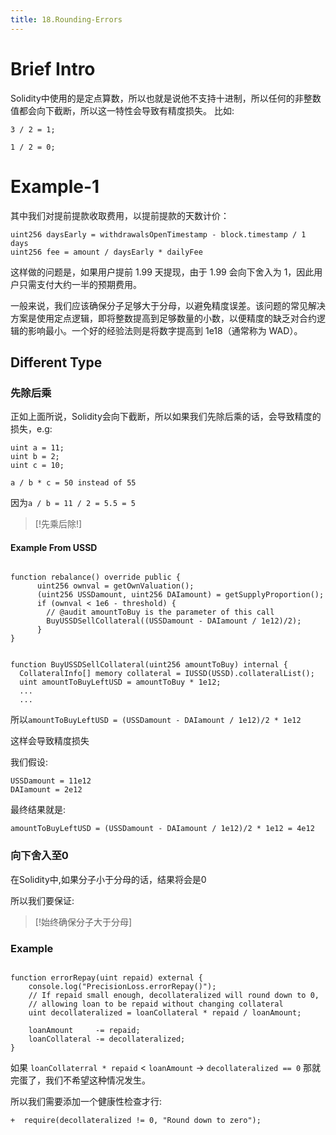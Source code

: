 ```yaml
---
title: 18.Rounding-Errors
---
```

# Brief Intro

Solidity中使用的是定点算数，所以也就是说他不支持十进制，所以任何的非整数值都会向下截断，所以这一特性会导致有精度损失。
比如:
```
3 / 2 = 1;

1 / 2 = 0;
```

# Example-1
其中我们对提前提款收取费用，以提前提款的天数计价：

```solidity
uint256 daysEarly = withdrawalsOpenTimestamp - block.timestamp / 1 days
uint256 fee = amount / daysEarly * dailyFee
```
这样做的问题是，如果用户提前 1.99 天提现，由于 1.99 会向下舍入为 1，因此用户只需支付大约一半的预期费用。

一般来说，我们应该确保分子足够大于分母，以避免精度误差。该问题的常见解决方案是使用定点逻辑，即将整数提高到足够数量的小数，以便精度的缺乏对合约逻辑的影响最小。一个好的经验法则是将数字提高到 1e18（通常称为 WAD）。


## Different Type

### 先除后乘

正如上面所说，Solidity会向下截断，所以如果我们先除后乘的话，会导致精度的损失，e.g:
```
uint a = 11;
uint b = 2;
uint c = 10;

a / b * c = 50 instead of 55
```

因为`a / b = 11 / 2 = 5.5 = 5`

> [!先乘后除!]

#### Example From USSD

```solidity

function rebalance() override public {
      uint256 ownval = getOwnValuation();
      (uint256 USSDamount, uint256 DAIamount) = getSupplyProportion();
      if (ownval < 1e6 - threshold) {
        // @audit amountToBuy is the parameter of this call
        BuyUSSDSellCollateral((USSDamount - DAIamount / 1e12)/2);
      }
}

```

```solidity

function BuyUSSDSellCollateral(uint256 amountToBuy) internal {
  CollateralInfo[] memory collateral = IUSSD(USSD).collateralList();
  uint amountToBuyLeftUSD = amountToBuy * 1e12;
  ...
  ...

```

所以`amountToBuyLeftUSD = (USSDamount - DAIamount / 1e12)/2 * 1e12`

这样会导致精度损失

我们假设:
```solidity
USSDamount = 11e12
DAIamount = 2e12
```
最终结果就是:
```solidity
amountToBuyLeftUSD = (USSDamount - DAIamount / 1e12)/2 * 1e12 = 4e12
```


### 向下舍入至0
在Solidity中,如果分子小于分母的话，结果将会是0

所以我们要保证:

> [!始终确保分子大于分母]

### Example

```solidity

function errorRepay(uint repaid) external {
    console.log("PrecisionLoss.errorRepay()");
    // If repaid small enough, decollateralized will round down to 0,
    // allowing loan to be repaid without changing collateral
    uint decollateralized = loanCollateral * repaid / loanAmount;

    loanAmount     -= repaid;
    loanCollateral -= decollateralized;
}

```

如果 `loanCollaterral * repaid` < `loanAmount` -> `decollateralized == 0` 那就完蛋了，我们不希望这种情况发生。

所以我们需要添加一个健康性检查才行:
```solidity
+  require(decollateralized != 0, "Round down to zero");
```
